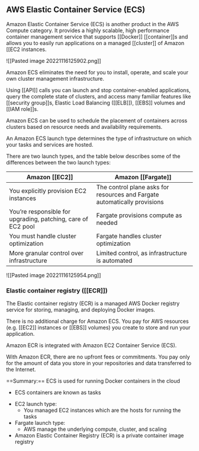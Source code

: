 ## AWS Elastic Container Service (ECS)

Amazon Elastic Container Service (ECS) is another product in the AWS Compute category. It provides a highly scalable, high performance container management service that supports [[Docker]] [[container]]s and allows you to easily run applications on a managed [[cluster]] of Amazon [[EC2 instances.

![[Pasted image 20221116125902.png]]

Amazon ECS eliminates the need for you to install, operate, and scale your own cluster management infrastructure.

Using [[API]] calls you can launch and stop container-enabled applications, query the complete state of clusters, and access many familiar features like [[security group]]s, Elastic Load Balancing ([[ELB]]), [[EBS]] volumes and [[IAM role]]s.

Amazon ECS can be used to schedule the placement of containers across clusters based on resource needs and availability requirements.

An Amazon ECS launch type determines the type of infrastructure on which your tasks and services are hosted.

There are two launch types, and the table below describes some of the differences between the two launch types:

| **Amazon [[EC2]]** | **Amazon [[Fargate]]** |
| ---------- | -------------- |
| You explicitly provision EC2 instances | The control plane asks for resources and Fargate automatically provisions |
| You’re responsible for upgrading, patching, care of EC2 pool | Fargate provisions compute as needed |
| You must handle cluster optimization  | Fargate handles cluster optimization|
| More granular control over infrastructure | Limited control, as infrastructure is automated|
![[Pasted image 20221116125954.png]]

### Elastic container registry ([[ECR]])

The Elastic container registry (ECR) is a managed AWS Docker registry service for storing, managing, and deploying Docker images.

There is no additional charge for Amazon ECS. You pay for AWS resources (e.g. [[EC2]] instances or [[EBS]] volumes) you create to store and run your application.

Amazon ECR is integrated with Amazon EC2 Container Service (ECS).

With Amazon ECR, there are no upfront fees or commitments. You pay only for the amount of data you store in your repositories and data transferred to the Internet.

==Summary:==
ECS is used for running Docker containers in the cloud
*   ECS containers are known as tasks
-   EC2 launch type:  
    *   You managed EC2 instances which are the hosts for running the tasks
-   Fargate launch type:
    *   AWS manage the underlying compute, cluster, and scaling
-   Amazon Elastic Container Registry (ECR) is a private
    container image registry


